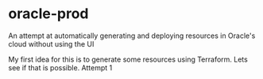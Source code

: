# oracle-prod
An attempt at automatically generating and deploying resources in Oracle's cloud without using the UI

My first idea for this is to generate some resources using Terraform. Lets see if that is possible. Attempt 1
